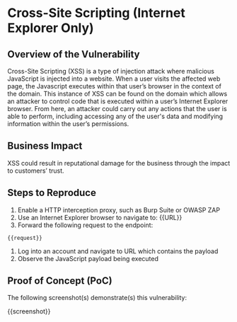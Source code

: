 # Cross-Site Scripting (Internet Explorer Only)

## Overview of the Vulnerability

Cross-Site Scripting (XSS) is a type of injection attack where malicious JavaScript is injected into a website. When a user visits the affected web page, the Javascript executes within that user’s browser in the context of the domain. This instance of XSS can be found on the domain which allows an attacker to control code that is executed within a user’s Internet Explorer browser. From here, an attacker could carry out any actions that the user is able to perform, including accessing any of the user's data and modifying information within the user’s permissions.
  
## Business Impact

XSS could result in reputational damage for the business through the impact to customers’ trust.

## Steps to Reproduce

1. Enable a HTTP interception proxy, such as Burp Suite or OWASP ZAP
1. Use an Internet Explorer browser to navigate to: {{URL}}
1. Forward the following request to the endpoint:

```HTTP
{{request}}
```

1. Log into an account and navigate to URL which contains the payload
1. Observe the JavaScript payload being executed

## Proof of Concept (PoC)

The following screenshot(s) demonstrate(s) this vulnerability:

{{screenshot}}
